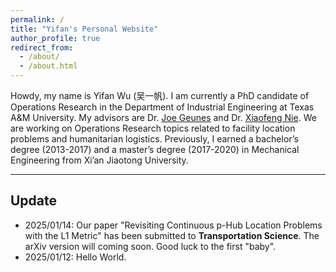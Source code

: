 ```yaml
---
permalink: /
title: "Yifan's Personal Website"
author_profile: true
redirect_from: 
  - /about/
  - /about.html
---
```


Howdy, my name is Yifan Wu (吴一帆). I am currently a PhD candidate of Operations Research in the Department of Industrial Engineering at Texas A&M University. My advisors are Dr. [Joe Geunes](https://engineering.tamu.edu/industrial/profiles/geunes-joe.html) and Dr. [Xiaofeng Nie](https://engineering.tamu.edu/etid/profiles/nie-xiaofeng.html). We are working on Operations Research topics related to facility location problems and humanitarian logistics. Previously, I earned a bachelor’s degree (2013-2017) and a master’s degree (2017-2020) in Mechanical Engineering from Xi’an Jiaotong University.

---

## Update

- 2025/01/14: Our paper "Revisiting Continuous p-Hub Location Problems with the L1 Metric" has been submitted to **Transportation Science**. The arXiv version will coming soon. Good luck to the first "baby".
- 2025/01/12: Hello World.




